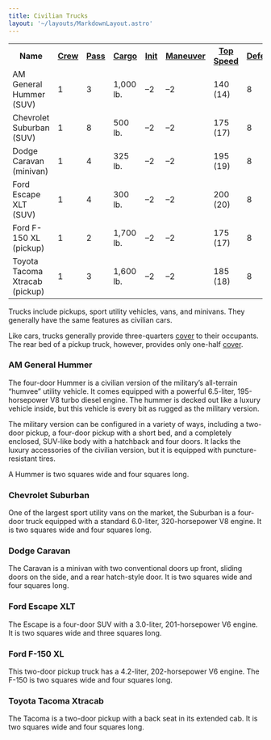 ```yaml
---
title: Civilian Trucks
layout: '~/layouts/MarkdownLayout.astro'
---
```


<table> <tr> <th>Name</th> <th><a href="/modern.d20.srd/equipment/equipment.vehicles">Crew</a></th> <th><a href="/modern.d20.srd/equipment/equipment.vehicles">Pass</a></th> <th><a href="/modern.d20.srd/equipment/equipment.vehicles">Cargo</a></th> <th><a href="/modern.d20.srd/equipment/equipment.vehicles">Init</a></th> <th><a href="/modern.d20.srd/equipment/equipment.vehicles">Maneuver</a></th> <th><a href="/modern.d20.srd/equipment/equipment.vehicles">Top Speed</a></th> <th><a href="/modern.d20.srd/equipment/equipment.vehicles">Defense</a></th> <th><a href="/modern.d20.srd/equipment/equipment.vehicles">Hardness</a></th> <th><a href="/modern.d20.srd/equipment/equipment.vehicles">Hit Points</a></th> <th><a href="/modern.d20.srd/equipment/equipment.vehicles">Size</a></th> <th><a href="/modern.d20.srd/equipment/equipment.vehicles">Purchase DC</a></th> <th><a href="/modern.d20.srd/equipment/equipment.vehicles">Restriction</a></th> </tr> <tr><td> AM General Hummer (SUV)</td><td> 1</td><td> 3</td><td> 1,000 lb.</td><td> –2</td><td> –2</td><td> 140 (14)</td><td> 8</td><td> 5</td><td> 38</td><td> H</td><td> 34</td><td> Lic (+1) </td></tr> <tr><td> Chevrolet Suburban (SUV)</td><td> 1</td><td> 8</td><td> 500 lb.</td><td> –2</td><td> –2</td><td> 175 (17)</td><td> 8</td><td> 5</td><td> 38</td><td> H</td><td> 30</td><td> Lic (+1) </td></tr> <tr><td> Dodge Caravan (minivan)</td><td> 1</td><td> 4</td><td> 325 lb.</td><td> –2</td><td> –2</td><td> 195 (19)</td><td> 8</td><td> 5</td><td> 34</td><td> H</td><td> 28</td><td> Lic (+1) </td></tr> <tr><td> Ford Escape XLT (SUV)</td><td> 1</td><td> 4</td><td> 300 lb.</td><td> –2</td><td> –2</td><td> 200 (20)</td><td> 8</td><td> 5</td><td> 32</td><td> H</td><td> 29</td><td> Lic (+1) </td></tr> <tr><td> Ford F-150 XL (pickup)</td><td> 1</td><td> 2</td><td> 1,700 lb.</td><td> –2</td><td> –2</td><td> 175 (17)</td><td> 8</td><td> 5</td><td> 36</td><td> H</td><td> 28</td><td> Lic (+1) </td></tr> <tr><td> Toyota Tacoma Xtracab (pickup)</td><td> 1</td><td> 3</td><td> 1,600 lb.</td><td> –2</td><td> –2</td><td> 185 (18)</td><td> 8</td><td> 5</td><td> 34</td><td> H</td><td> 27</td><td> Lic (+1) </td></tr></table>



Trucks include pickups, sport utility vehicles, vans, and minivans. They
generally have the same features as civilian cars.

Like cars, trucks generally provide three-quarters
[cover](/modern.d20.srd/combat/cover) to their occupants. The rear bed of a
pickup truck, however, provides only one-half
[cover](/modern.d20.srd/combat/cover).

### AM General Hummer

The four-door Hummer is a civilian version of the military’s all-terrain
“humvee” utility vehicle. It comes equipped with a powerful 6.5-liter,
195-horsepower V8 turbo diesel engine. The hummer is decked out like a luxury
vehicle inside, but this vehicle is every bit as rugged as the military
version.

The military version can be configured in a variety of ways, including a two-
door pickup, a four-door pickup with a short bed, and a completely enclosed,
SUV-like body with a hatchback and four doors. It lacks the luxury accessories
of the civilian version, but it is equipped with puncture-resistant tires.

A Hummer is two squares wide and four squares long.

### Chevrolet Suburban

One of the largest sport utility vans on the market, the Suburban is a four-
door truck equipped with a standard 6.0-liter, 320-horsepower V8 engine. It is
two squares wide and four squares long.

### Dodge Caravan

The Caravan is a minivan with two conventional doors up front, sliding doors
on the side, and a rear hatch-style door. It is two squares wide and four
squares long.

### Ford Escape XLT

The Escape is a four-door SUV with a 3.0-liter, 201-horsepower V6 engine. It
is two squares wide and three squares long.

### Ford F-150 XL

This two-door pickup truck has a 4.2-liter, 202-horsepower V6 engine. The
F-150 is two squares wide and four squares long.

### Toyota Tacoma Xtracab

The Tacoma is a two-door pickup with a back seat in its extended cab. It is
two squares wide and four squares long.

